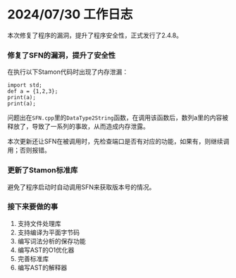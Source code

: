 # 2024/07/30 工作日志

本次修复了程序的漏洞，提升了程序安全性，正式发行了2.4.8。

### 修复了SFN的漏洞，提升了安全性

在执行以下Stamon代码时出现了内存泄漏：

```stamon
import std;
def a = {1,2,3};
print(a);
print(a);
```

问题出在``SFN.cpp``里的``DataType2String``函数，在调用该函数后，数列a里的内容被释放了，导致了一系列的事故，从而造成内存泄露。

本次更新还让SFN在被调用时，先检查端口是否有对应的功能，如果有，则继续调用；否则报错。

### 更新了Stamon标准库

避免了程序启动时自动调用SFN来获取版本号的情况。

### 接下来要做的事

1. 支持文件处理库
2. 支持编译为平面字节码
3. 编写词法分析的保存功能
4. 编写AST的O1优化器
5. 完善标准库
6. 编写AST的解释器